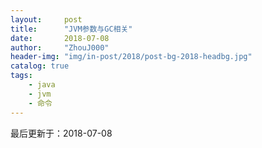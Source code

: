 ```yaml
---
layout:     post
title:      "JVM参数与GC相关"
date:       2018-07-08
author:     "ZhouJ000"
header-img: "img/in-post/2018/post-bg-2018-headbg.jpg"
catalog: true
tags:
    - java
    - jvm
    - 命令
--- 
```


<font id="last-updated">最后更新于：2018-07-08</font>





